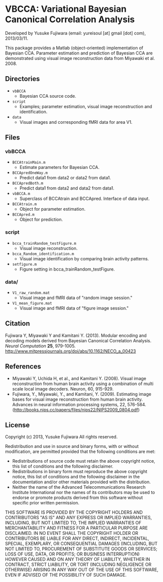 # VBCCA: Variational Bayesian Canonical Correlation Analysis

Developed by Yusuke Fujiwara (email: yureisoul [at] gmail [dot] com), 2013/03/11.

This package provides a Matlab (object-oriented) implementation of Bayesian CCA.
Parameter estimation and prediction of Bayesian CCA are demonstrated using visual image reconstruction data from Miyawaki et al. 2008.

## Directories

- `vbBCCA`
    - Bayesian CCA source code.
- `script`
    - Examples; parameter estimation, visual image reconstruction and identification.
- `data`
    - Visual images and corresponding fMRI data for area V1.

## Files

### vbBCCA

- `BCCAtrainMain.m`
    - Estimate parameters for Bayesian CCA.
- `BCCApredOneWay.m`
    - Predict data1 from data2 or data2 from data1.
- `BCCApredBoth.m`
    - Predict data1 from data2 and data2 from data1.
- `vbBCCA.m`
    - Superclass of BCCAtrain and BCCApred. Interface of data input.
- `BCCAtrain.m`
    - Object for parameter estimation.
- `BCCApred.m`
    - Object for prediction.

### script

- `bcca_trainRandom_testFigure.m`
    - Visual image reconstruction.
- `bcca_Random_identification.m`
    - Visual image identification by comparing brain activity patterns.
- `setfigure.m`
    - Figure setting in bcca_trainRandom_testFigure.

### data/

- `V1_raw_random.mat`
    - Visual image and fMRI data of "random image session."
- `V1_mean_figure.mat`
    - Visual image and fMRI data of "figure image session."

## Citation


Fujiwara Y, Miyawaki Y and Kamitani Y. (2013). Modular encoding and decoding models derived from Bayesian Canonical Correlation Analysis. *Neural Computation* **25**, 979-1005. <http://www.mitpressjournals.org/doi/abs/10.1162/NECO_a_00423>

## References

- Miyawaki Y, Uchida H, et al., and Kamitani Y. (2008). Visual image reconstruction from human brain activity using a combination of multi scale local image decoders. Neuron, 60, 915-929.
- Fujiwara, Y., Miyawaki, Y., and Kamitani, Y. (2009). Estimating image bases for visual image reconstruction from human brain activity. Advances in neural information processing systems, 22, 576-584. (<http://books.nips.cc/papers/files/nips22/NIPS2009_0804.pdf>)

## License

Copyright (c) 2013, Yusuke Fujiwara
All rights reserved.

Redistribution and use in source and binary forms, with or without modification, are permitted provided that the following conditions are met:

- Redistributions of source code must retain the above copyright notice, this list of conditions and the following disclaimer.
- Redistributions in binary form must reproduce the above copyright notice, this list of conditions and the following disclaimer
  in the documentation and/or other materials provided with the distribution.
- Neither the name of the Advanced Telecommunications Research Institute International nor the names of its contributors may be
  used to endorse or promote products derived from this software without specific prior written permission.

THIS SOFTWARE IS PROVIDED BY THE COPYRIGHT HOLDERS AND CONTRIBUTORS "AS IS" AND ANY EXPRESS OR IMPLIED WARRANTIES, INCLUDING,
BUT NOT LIMITED TO, THE IMPLIED WARRANTIES OF MERCHANTABILITY AND FITNESS FOR A PARTICULAR PURPOSE ARE DISCLAIMED. IN NO EVENT
SHALL THE COPYRIGHT HOLDER OR CONTRIBUTORS BE LIABLE FOR ANY DIRECT, INDIRECT, INCIDENTAL, SPECIAL, EXEMPLARY, OR CONSEQUENTIAL
DAMAGES (INCLUDING, BUT NOT LIMITED TO, PROCUREMENT OF SUBSTITUTE GOODS OR SERVICES; LOSS OF USE, DATA, OR PROFITS; OR BUSINESS
INTERRUPTION) HOWEVER CAUSED AND ON ANY THEORY OF LIABILITY, WHETHER IN CONTRACT, STRICT LIABILITY, OR TORT (INCLUDING NEGLIGENCE
OR OTHERWISE) ARISING IN ANY WAY OUT OF THE USE OF THIS SOFTWARE, EVEN IF ADVISED OF THE POSSIBILITY OF SUCH DAMAGE.

